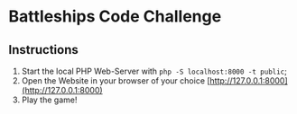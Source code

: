 # Battleships Code Challenge

## Instructions

1. Start the local PHP Web-Server with `php -S localhost:8000 -t public`;
2. Open the Website in your browser of your choice [http://127.0.0.1:8000](http://127.0.0.1:8000)
3. Play the game!

